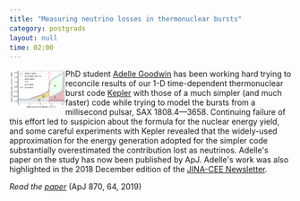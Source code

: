 ```yaml
---
title: "Measuring neutrino losses in thermonuclear bursts"
category: postgrads
layout: null
time: 02:00
---
```

<!-- converted from blosxom format post using convert.pl dkg 22.1.2022 -->
<img src="images/qnuc_figure.png" width="100" align="left">
PhD student <a href="https://twitter.com/astro_del">Adelle Goodwin</a> has
been working hard trying to reconcile results of our 1-D time-dependent 
thermonuclear burst code
<a href="https://burst.sci.monash.edu/kepler">Kepler</a> with those of a 
much simpler (and much faster) code while trying to model the bursts from
a millisecond pulsar, SAX&nbsp;1808.4&mdash;3658. Continuing failure of this
effort led to suspicion about the formula for the nuclear energy yield, and
some careful experiments with Kepler revealed that the widely-used
approximation for the energy generation adopted for the simpler code
substantially overestimated the
contribution lost as neutrinos. Adelle's paper on the study has now been
published by ApJ. Adelle's work was also highlighted in the 2018 December
edition of the <a href="https://www.jinaweb.org/sites/default/files/2018-12/JINA-CEE-Newsletter-December-2018.pdf">JINA-CEE Newsletter</a>.
</p>
<p><em>Read the <a href="http://adsabs.harvard.edu/abs/2019ApJ...870...64G">paper</a></em> (ApJ 870, 64, 2019)</p>
